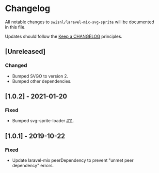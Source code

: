 # Changelog

All notable changes to `swisnl/laravel-mix-svg-sprite` will be documented in this file.

Updates should follow the [Keep a CHANGELOG](http://keepachangelog.com/) principles.

## [Unreleased]

### Changed

* Bumped SVGO to version 2.
* Bumped other dependencies.

## [1.0.2] - 2021-01-20

### Fixed

* Bumped svg-sprite-loader [#11](https://github.com/swisnl/laravel-mix-svg-sprite/pull/11).

## [1.0.1] - 2019-10-22

### Fixed

* Update laravel-mix peerDependency to prevent "unmet peer dependency" errors.
